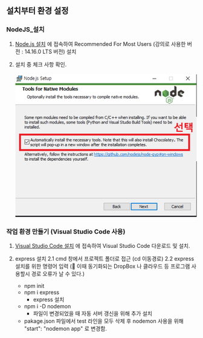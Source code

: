 ## 설치부터 환경 설정

### NodeJS_설치

1. [Node.js 설치](https://nodejs.org/, "node.js install link") 에 접속하여 Recommended For Most Users (강의로 사용한 버전 : 14.16.0 LTS 버전) 설치 

2. 설치 중 체크 사항 확인.<br><br>
<img src="mdImg/InstallCheck.png"  title="설치 체크" alt="InstallCheck"></img><br/>

### 작업 환경 만들기 (Visual Studio Code 사용)

1. [Visual Studio Code 설치](https://code.visualstudio.com/, "vscode install link") 에 접속하여 Visual Studio Code 다운로드 및 설치.

2. express 설치
2.1 cmd 창에서 프로젝트 폴더로 접근 (cd 이동경로)
2.2 express 설치를 위한 명령어 입력
(🛑 이때 동기화되는 DropBox 나 클라우드 등 프로그램 사용할시 경로 오류가 날 수 있다.)
    - npm init
    - npm i express
        - express 설치
    - npm i -D nodemon
        - 파일이 변경되었을 때 자동 서버 갱신을 위해 추가 설치
    - pakage.json 파일에서 test 라인을 모두 삭제 후 nodemon 사용을 위해 "start": "nodemon app" 로 변경함.

